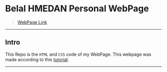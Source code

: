 # Belal HMEDAN Personal WebPage
> [WebPage Link](https://www.bhomaidan1990.github.io)

---

## Intro

This Repo is the `HTML` and `CSS` code of my WebPage.
This webpage was made according to this [tutorial](https://www.youtube.com/watch?v=oYRda7UtuhA).

---
